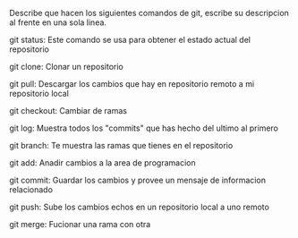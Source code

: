 Describe que hacen los siguientes comandos de git, escribe su descripcion al frente en una sola linea.

git status: Este comando se usa para obtener el estado actual del repositorio

git clone: Clonar un repositorio

git pull: Descargar los cambios que hay en  repositorio remoto a mi repositorio local

git checkout: Cambiar de ramas

git log: Muestra todos los "commits" que has hecho del ultimo al primero

git branch: Te muestra las ramas que tienes en el repositorio

git add: Anadir cambios a la area de programacion

git commit: Guardar los cambios y provee un mensaje de informacion relacionado

git push: Sube los cambios echos en un repositorio local a uno remoto

git merge: Fucionar una rama con otra
